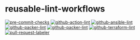 # reusable-lint-workflows

[![pre-commit-checks](https://github.com/nkbinnovations/reusable-lint-workflows/actions/workflows/pre-commit-checks.yaml/badge.svg)](https://github.com/nkbinnovations/reusable-lint-workflows/actions/workflows/pre-commit-checks.yaml)
[![github-action-lint](https://github.com/nkbinnovations/reusable-lint-workflows/actions/workflows/github-action-lint.yaml/badge.svg)](https://github.com/nkbinnovations/reusable-lint-workflows/actions/workflows/github-action-lint.yaml)
[![github-ansible-lint](https://github.com/nkbinnovations/reusable-lint-workflows/actions/workflows/github-ansible-lint.yaml/badge.svg)](https://github.com/nkbinnovations/reusable-lint-workflows/actions/workflows/github-ansible-lint.yaml)
[![github-packer-lint](https://github.com/nkbinnovations/reusable-lint-workflows/actions/workflows/github-packer-lint.yaml/badge.svg)](https://github.com/nkbinnovations/reusable-lint-workflows/actions/workflows/github-packer-lint.yaml)
[![github-packer-lint](https://github.com/nkbinnovations/reusable-lint-workflows/actions/workflows/github-packer-lint.yaml/badge.svg)](https://github.com/nkbinnovations/reusable-lint-workflows/actions/workflows/github-packer-lint.yaml)
[![github-terraform-lint](https://github.com/nkbinnovations/reusable-lint-workflows/actions/workflows/github-terraform-lint.yaml/badge.svg)](https://github.com/nkbinnovations/reusable-lint-workflows/actions/workflows/github-terraform-lint.yaml)
[![pull-request-labeler](https://github.com/nkbinnovations/reusable-lint-workflows/actions/workflows/labeler.yaml/badge.svg)](https://github.com/nkbinnovations/reusable-lint-workflows/actions/workflows/labeler.yaml)
